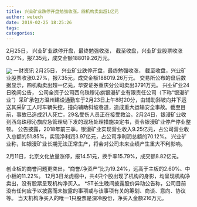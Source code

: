 ```yaml
---
title: 兴业矿业跌停开盘勉强收涨，四机构卖出超1亿元
author: wetech
date: 2019-02-25 18:25:26
tags: 
categories: 
---
```

2月25日， 兴业矿业跌停开盘，最终勉强收涨， 截至收盘，兴业矿业股票收涨0.27%，报7.35元，成交金额188019.26万元。
<!-- more -->
<img align="center" border="0" src="https://imgcdn.yicai.com/uppics/images/2019/02/f1292e52d0e7651b8c1a181e357063ac.jpg" />
一财资讯
2月25日， 兴业矿业跌停开盘，最终勉强收涨， 截至收盘，兴业矿业股票收涨0.27%，报7.35元，成交金额188019.26万元。
交易所公布的盘后数据显示，四机构卖出超一亿元，华安证券重庆分公司卖出3791万元。
兴业矿业24日晚间公告， 公司全资子公司西乌珠穆沁旗银漫矿业有限责任公司（下称“银漫矿业”）采矿承包方温州建设通勤车于2月23日上午8时20分，由辅助斜坡向井下运送其采矿工人时车辆失控，撞向辅助斜坡巷道，造成重大运输安全事故。截至目前，事故已造成21人死亡，29名受伤人员正在接受救治。2月24日，银漫矿业收到西乌珠穆沁旗应急管理局下发的现场处理措施决定书，责令银漫矿业停产停业整顿。
公告披露，2018年前三季，银漫矿业实现营业收入9.25亿元，占公司营业收入总额的51.85%，实现净利润3.97亿元，占公司净利润总额的70.12%。
兴业矿业称，如银漫矿业长期无法正常生产，将会对公司未来业绩产生重大不利影响。
 
 
2月11日，北京文化放量涨停，报14.51元，换手率15.79%，成交额8.82亿元。
创业板的商誉问题更突出，“商誉/净资产”比为19.24%，远高于主板的2.60%、中小板的11.22%。
12月3日龙虎榜中，共4只个股出现了机构的身影，均呈现机构净卖出，没有股票呈现机构净买入。
*ST长生晚间披露股价异动公告称，公司目前没有任何应予以披露而未披露的事项或与该事项有关的筹划、商谈、意向、协议等。
当天机构净买入的唯一1只股票是深冷股份，净买入金额216万元。
